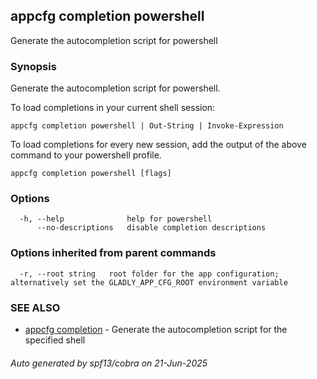 ## appcfg completion powershell

Generate the autocompletion script for powershell

### Synopsis

Generate the autocompletion script for powershell.

To load completions in your current shell session:

	appcfg completion powershell | Out-String | Invoke-Expression

To load completions for every new session, add the output of the above command
to your powershell profile.


```
appcfg completion powershell [flags]
```

### Options

```
  -h, --help              help for powershell
      --no-descriptions   disable completion descriptions
```

### Options inherited from parent commands

```
  -r, --root string   root folder for the app configuration; alternatively set the GLADLY_APP_CFG_ROOT environment variable
```

### SEE ALSO

* [appcfg completion](appcfg_completion.md)	 - Generate the autocompletion script for the specified shell

###### Auto generated by spf13/cobra on 21-Jun-2025
